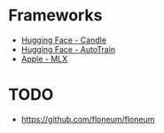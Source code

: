 # Frameworks

- [Hugging Face - Candle](./huggingface-candle.md)
- [Hugging Face - AutoTrain](./huggingface-autotrain.md)
- [Apple - MLX](./apple-mlx.md)

# TODO

- https://github.com/floneum/floneum
